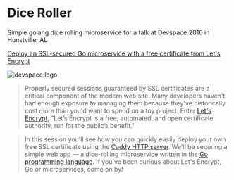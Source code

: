# Dice Roller

Simple golang dice rolling microservice for a talk at Devspace 2016 in Hunstville, AL

[Deploy an SSL-secured Go microservice with a free certificate from Let's Encrypt](https://www.devspaceconf.com/sessions.html?id=98)

![devspace logo](https://www.devspaceconf.com/images/DevSpace_ForWeb_400wide.png)


> Properly secured sessions guaranteed by SSL certificates are a critical component of the modern web site. Many developers haven't had enough exposure to managing them because they've historically cost more than you'd want to spend on a toy project. Enter [Let's Encrypt](https://letsencrypt.org/), "Let’s Encrypt is a free, automated, and open certificate authority, run for the public’s benefit."

> In this session you'll see how you can quickly easily deploy your own free SSL certificate using the [Caddy HTTP server](https://caddyserver.com/). We'll be securing a simple web app — a dice-rolling microservice written in the [Go programming language](https://golang.org/). If you've been curious about Let's Encrypt, Go or microservices, come on by!
